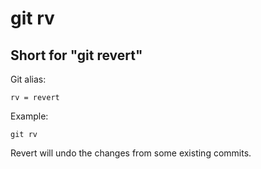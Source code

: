 # git rv

## Short for "git revert"

Git alias:

```git
rv = revert
```

Example:

```shell
git rv
```

Revert will undo the changes from some existing commits.
